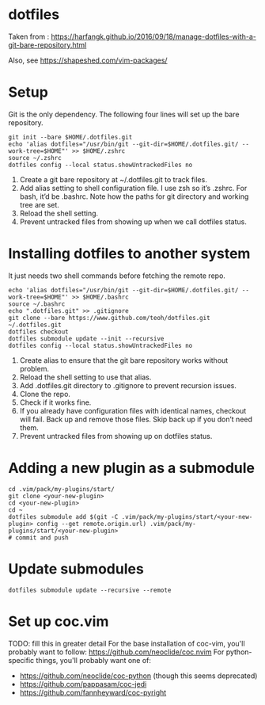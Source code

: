 # dotfiles
Taken from : https://harfangk.github.io/2016/09/18/manage-dotfiles-with-a-git-bare-repository.html

Also, see https://shapeshed.com/vim-packages/ 

# Setup
Git is the only dependency. The following four lines will set up the bare repository.

```
git init --bare $HOME/.dotfiles.git
echo 'alias dotfiles="/usr/bin/git --git-dir=$HOME/.dotfiles.git/ --work-tree=$HOME"' >> $HOME/.zshrc
source ~/.zshrc
dotfiles config --local status.showUntrackedFiles no
```
1. Create a git bare repository at ~/.dotfiles.git to track files.
1. Add alias setting to shell configuration file. I use zsh so it’s .zshrc. For bash, it’d be .bashrc. Note how the paths for git directory and working tree are set.
1. Reload the shell setting.
1. Prevent untracked files from showing up when we call dotfiles status.

# Installing dotfiles to another system
It just needs two shell commands before fetching the remote repo.

```
echo 'alias dotfiles="/usr/bin/git --git-dir=$HOME/.dotfiles.git/ --work-tree=$HOME"' >> $HOME/.bashrc
source ~/.bashrc
echo ".dotfiles.git" >> .gitignore
git clone --bare https://www.github.com/teoh/dotfiles.git ~/.dotfiles.git
dotfiles checkout
dotfiles submodule update --init --recursive
dotfiles config --local status.showUntrackedFiles no
```
1. Create alias to ensure that the git bare repository works without problem.
1. Reload the shell setting to use that alias.
1. Add .dotfiles.git directory to .gitignore to prevent recursion issues.
1. Clone the repo.
1. Check if it works fine.
1. If you already have configuration files with identical names, checkout will fail. Back up and remove those files. Skip back up if you don’t need them.
1. Prevent untracked files from showing up on dotfiles status.

# Adding a new plugin as a submodule
```
cd .vim/pack/my-plugins/start/
git clone <your-new-plugin>
cd <your-new-plugin>
cd ~
dotfiles submodule add $(git -C .vim/pack/my-plugins/start/<your-new-plugin> config --get remote.origin.url) .vim/pack/my-plugins/start/<your-new-plugin>
# commit and push
 ```

# Update submodules
```
dotfiles submodule update --recursive --remote
```

# Set up coc.vim
TODO: fill this in greater detail
For the base installation of coc-vim, you'll probably want to follow: https://github.com/neoclide/coc.nvim
For python-specific things, you'll probably want one of:
* https://github.com/neoclide/coc-python (though this seems deprecated)
* https://github.com/pappasam/coc-jedi
* https://github.com/fannheyward/coc-pyright
